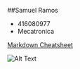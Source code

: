 ##Samuel Ramos 
* 416080977
* Mecatronica

[Markdown Cheatsheet](https://github.com/adam-p/markdown-here/wiki/Markdown-Cheatsheet#links "Markdown")

![Alt Text](https://www.educaciontrespuntocero.com/wp-content/uploads/2019/06/homer.gif)
